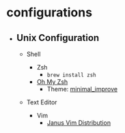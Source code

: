 # configurations

- ## Unix Configuration
  - Shell
    - Zsh 
      - `brew install zsh`
    - [Oh My Zsh](https://ohmyz.sh/) 
      - Theme: [minimal_improve](https://github.com/gdsrosa/minimal_improved)
  
  - Text Editor
    - Vim
      - [Janus Vim Distribution](https://github.com/carlhuda/janus)
